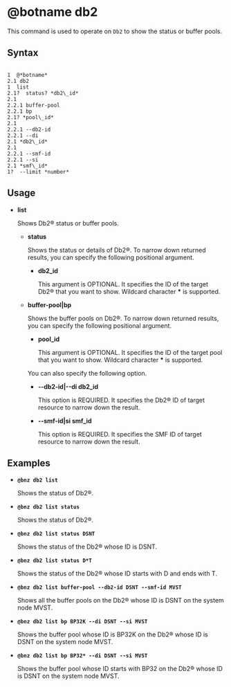 # @botname db2

This command is used to operate on `Db2` to show the status or buffer pools.

## Syntax

```

1  @*botname*
2.1 db2
1  list
2.1?  status? *db2\_id*
2.1 
2.2.1 buffer-pool
2.2.1 bp
2.1? *pool\_id*
2.1 
2.2.1 --db2-id
2.2.1 --di
2.1 *db2\_id*
2.1 
2.2.1 --smf-id
2.2.1 --si
2.1 *smf\_id*
1?  --limit *number*
```



## Usage

-   **list**

    Shows Db2® status or buffer pools.

    -   **status**

        Shows the status or details of Db2®. To narrow down returned results, you can specify the following positional argument.

        -   **db2\_id**

            This argument is OPTIONAL. It specifies the ID of the target Db2® that you want to show. Wildcard character **\*** is supported.

    -   **buffer-pool\|bp**

        Shows the buffer pools on Db2®. To narrow down returned results, you can specify the following positional argument.

        -   **pool\_id**

            This argument is OPTIONAL. It specifies the ID of the target pool that you want to show. Wildcard character **\*** is supported.

        You can also specify the following option.

        -   **--db2-id\|--di db2\_id**

            This option is REQUIRED. It specifies the Db2® ID of target resource to narrow down the result.

        -   **--smf-id\|si smf\_id**

            This option is REQUIRED. It specifies the SMF ID of target resource to narrow down the result.


## Examples

-   **`@bnz db2 list`**

    Shows the status of Db2®.

-   **`@bnz db2 list status`**

    Shows the status of Db2®.

-   **`@bnz db2 list status DSNT`**

    Shows the status of the Db2® whose ID is DSNT.

-   **`@bnz db2 list status D*T`**

    Shows the status of the Db2® whose ID starts with D and ends with T.

-   **`@bnz db2 list buffer-pool --db2-id DSNT --smf-id MVST`**

    Shows all the buffer pools on the Db2® whose ID is DSNT on the system node MVST.

-   **`@bnz db2 list bp BP32K --di DSNT --si MVST`**

    Shows the buffer pool whose ID is BP32K on the Db2® whose ID is DSNT on the system node MVST.

-   **`@bnz db2 list bp BP32* --di DSNT --si MVST`**

    Shows the buffer pool whose ID starts with BP32 on the Db2® whose ID is DSNT on the system node MVST.


